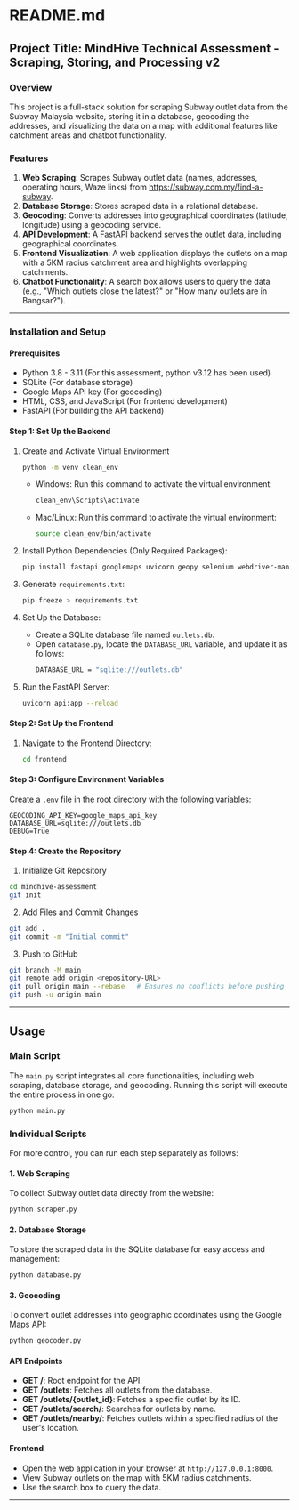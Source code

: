 # README.md

## Project Title: MindHive Technical Assessment - Scraping, Storing, and Processing v2

### Overview
This project is a full-stack solution for scraping Subway outlet data from the Subway Malaysia website, storing it in a database, geocoding the addresses, and visualizing the data on a map with additional features like catchment areas and chatbot functionality.

### Features
1. **Web Scraping**: Scrapes Subway outlet data (names, addresses, operating hours, Waze links) from https://subway.com.my/find-a-subway.
2. **Database Storage**: Stores scraped data in a relational database.
3. **Geocoding**: Converts addresses into geographical coordinates (latitude, longitude) using a geocoding service.
4. **API Development**: A FastAPI backend serves the outlet data, including geographical coordinates.
5. **Frontend Visualization**: A web application displays the outlets on a map with a 5KM radius catchment area and highlights overlapping catchments.
6. **Chatbot Functionality**: A search box allows users to query the data (e.g., "Which outlets close the latest?" or "How many outlets are in Bangsar?").

---

### Installation and Setup

#### Prerequisites
- Python 3.8 - 3.11 (For this assessment, python v3.12 has been used)
- SQLite (For database storage)
- Google Maps API key (For geocoding)
- HTML, CSS, and JavaScript (For frontend development)
- FastAPI (For building the API backend)

#### Step 1: Set Up the Backend
1. Create and Activate Virtual Environment
   ```bash
   python -m venv clean_env
   ```
   - Windows: Run this command to activate the virtual environment:
     ```bash
     clean_env\Scripts\activate
     ```
   - Mac/Linux: Run this command to activate the virtual environment:
     ```bash
     source clean_env/bin/activate
     ```

2. Install Python Dependencies (Only Required Packages):
   ```bash
   pip install fastapi googlemaps uvicorn geopy selenium webdriver-manager sqlalchemy dotenv
   ```

3. Generate `requirements.txt`:
   ```bash
   pip freeze > requirements.txt
   ```

4. Set Up the Database:
   - Create a SQLite database file named `outlets.db`.
   - Open `database.py`, locate the `DATABASE_URL` variable, and update it as follows:
     ```bash
     DATABASE_URL = "sqlite:///outlets.db"
     ```
5. Run the FastAPI Server:
   ```bash
   uvicorn api:app --reload
   ```

#### Step 2: Set Up the Frontend
1. Navigate to the Frontend Directory:
   ```bash
   cd frontend
   ```

#### Step 3: Configure Environment Variables
Create a `.env` file in the root directory with the following variables:
```env
GEOCODING_API_KEY=google_maps_api_key
DATABASE_URL=sqlite:///outlets.db
DEBUG=True
```

#### Step 4: Create the Repository
1. Initialize Git Repository
```bash
cd mindhive-assessment
git init
```
2. Add Files and Commit Changes
```bash
git add .
git commit -m "Initial commit"
```
3. Push to GitHub
```bash
git branch -M main
git remote add origin <repository-URL>
git pull origin main --rebase   # Ensures no conflicts before pushing
git push -u origin main
```
---

## Usage

### Main Script
The `main.py` script integrates all core functionalities, including web scraping, database storage, and geocoding. Running this script will execute the entire process in one go:
```bash
python main.py
```
### Individual Scripts
For more control, you can run each step separately as follows:

#### 1. Web Scraping
To collect Subway outlet data directly from the website:
```bash
python scraper.py
```

#### 2. Database Storage
To store the scraped data in the SQLite database for easy access and management:
```bash
python database.py
```

#### 3. Geocoding
To convert outlet addresses into geographic coordinates using the Google Maps API:
```bash
python geocoder.py
```

#### API Endpoints
- **GET /**: Root endpoint for the API.
- **GET /outlets**: Fetches all outlets from the database.
- **GET /outlets/{outlet_id}**: Fetches a specific outlet by its ID.
- **GET /outlets/search/**: Searches for outlets by name.
- **GET /outlets/nearby/**: Fetches outlets within a specified radius of the user's location.

#### Frontend
- Open the web application in your browser at `http://127.0.0.1:8000`.
- View Subway outlets on the map with 5KM radius catchments.
- Use the search box to query the data.

---




